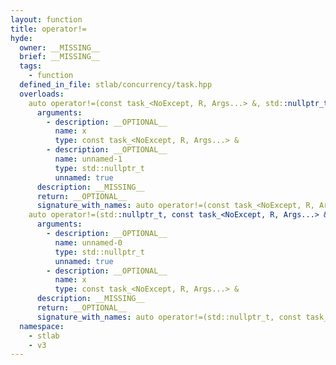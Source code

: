 ```yaml
---
layout: function
title: operator!=
hyde:
  owner: __MISSING__
  brief: __MISSING__
  tags:
    - function
  defined_in_file: stlab/concurrency/task.hpp
  overloads:
    auto operator!=(const task_<NoExcept, R, Args...> &, std::nullptr_t) -> bool:
      arguments:
        - description: __OPTIONAL__
          name: x
          type: const task_<NoExcept, R, Args...> &
        - description: __OPTIONAL__
          name: unnamed-1
          type: std::nullptr_t
          unnamed: true
      description: __MISSING__
      return: __OPTIONAL__
      signature_with_names: auto operator!=(const task_<NoExcept, R, Args...> & x, std::nullptr_t) -> bool
    auto operator!=(std::nullptr_t, const task_<NoExcept, R, Args...> &) -> bool:
      arguments:
        - description: __OPTIONAL__
          name: unnamed-0
          type: std::nullptr_t
          unnamed: true
        - description: __OPTIONAL__
          name: x
          type: const task_<NoExcept, R, Args...> &
      description: __MISSING__
      return: __OPTIONAL__
      signature_with_names: auto operator!=(std::nullptr_t, const task_<NoExcept, R, Args...> & x) -> bool
  namespace:
    - stlab
    - v3
---
```


